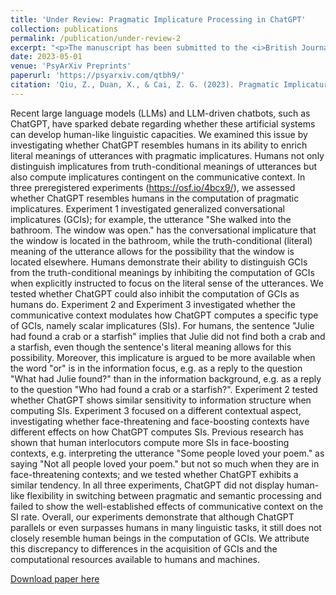 ```yaml
---
title: 'Under Review: Pragmatic Implicature Processing in ChatGPT'
collection: publications
permalink: /publication/under-review-2
excerpt: "<p>The manuscript has been submitted to the <i>British Journal of Psychology</i>, and is currently under review.<br></p>Recent large language models (LLMs) and LLM-driven chatbots, such as ChatGPT, have sparked debate regarding whether these artificial systems can develop human-like cognitive capacities. We examined this issue by investigating whether ChatGPT resembles humans in its ability to enrich literal meanings of utterances with pragmatic implicatures."
date: 2023-05-01
venue: 'PsyArXiv Preprints'
paperurl: 'https://psyarxiv.com/qtbh9/'
citation: 'Qiu, Z., Duan, X., & Cai, Z. G. (2023). Pragmatic Implicature Processing in ChatGPT <i>PsyArXiv</i>.'
---
```

Recent large language models (LLMs) and LLM-driven chatbots, such as ChatGPT, have sparked debate regarding whether these artificial systems can develop human-like linguistic capacities. We examined this issue by investigating whether ChatGPT resembles humans in its ability to enrich literal meanings of utterances with pragmatic implicatures. Humans not only distinguish implicatures from truth-conditional meanings of utterances but also compute implicatures contingent on the communicative context. In three preregistered experiments (https://osf.io/4bcx9/), we assessed whether ChatGPT resembles humans in the computation of pragmatic implicatures. Experiment 1 investigated generalized conversational implicatures (GCIs); for example, the utterance "She walked into the bathroom. The window was open." has the conversational implicature that the window is located in the bathroom, while the truth-conditional (literal) meaning of the utterance allows for the possibility that the window is located elsewhere. Humans demonstrate their ability to distinguish GCIs from the truth-conditional meanings by inhibiting the computation of GCIs when explicitly instructed to focus on the literal sense of the utterances. We tested whether ChatGPT could also inhibit the computation of GCIs as humans do. Experiment 2 and Experiment 3 investigated whether the communicative context modulates how ChatGPT computes a specific type of GCIs, namely scalar implicatures (SIs). For humans, the sentence "Julie had found a crab or a starfish" implies that Julie did not find both a crab and a starfish, even though the sentence's literal meaning allows for this possibility. Moreover, this implicature is argued to be more available when the word "or" is in the information focus, e.g. as a reply to the question "What had Julie found?" than in the information background, e.g. as a reply to the question "Who had found a crab or a starfish?". Experiment 2 tested whether ChatGPT shows similar sensitivity to information structure when computing SIs. Experiment 3 focused on a different contextual aspect, investigating whether face-threatening and face-boosting contexts have different effects on how ChatGPT computes SIs. Previous research has shown that human interlocutors compute more SIs in face-boosting contexts, e.g. interpreting the utterance "Some people loved your poem." as saying "Not all people loved your poem." but not so much when they are in face-threatening contexts; and we tested whether ChatGPT exhibits a similar tendency. In all three experiments, ChatGPT did not display human-like flexibility in switching between pragmatic and semantic processing and failed to show the well-established effects of communicative context on the SI rate. Overall, our experiments demonstrate that although ChatGPT parallels or even surpasses humans in many linguistic tasks, it still does not closely resemble human beings in the computation of GCIs. We attribute this discrepancy to differences in the acquisition of GCIs and the computational resources available to humans and machines.

[Download paper here](https://psyarxiv.com/qtbh9/) 


